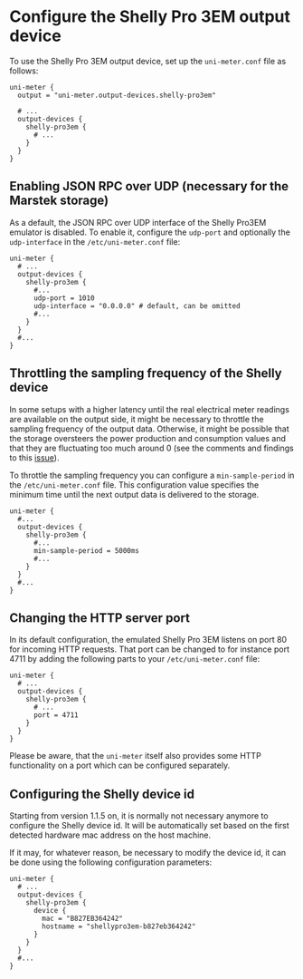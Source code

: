 # Configure the Shelly Pro 3EM output device

To use the Shelly Pro 3EM output device, set up the `uni-meter.conf` file as follows:

```hocon
uni-meter {
  output = "uni-meter.output-devices.shelly-pro3em"
  
  # ...
  output-devices {
    shelly-pro3em {
      # ...
    }
  }
}
```

## Enabling JSON RPC over UDP (necessary for the Marstek storage)

As a default, the JSON RPC over UDP interface of the Shelly Pro3EM emulator is disabled. To enable it, configure the
`udp-port` and optionally the `udp-interface` in the `/etc/uni-meter.conf` file:

```hocon
uni-meter {
  # ...
  output-devices {
    shelly-pro3em {
      #...
      udp-port = 1010
      udp-interface = "0.0.0.0" # default, can be omitted
      #...
    }
  }
  #...
}
```  

## Throttling the sampling frequency of the Shelly device

In some setups with a higher latency until the real electrical meter readings are available on the output side, it might
be necessary to throttle the sampling frequency of the output data. Otherwise, it might be possible that the storage
oversteers the power production and consumption values and that they are fluctuating too much around 0 (see the comments
and findings to this [issue](https://github.com/sdeigm/uni-meter/issues/12)).

To throttle the sampling frequency you can configure a `min-sample-period` in the `/etc/uni-meter.conf` file. This
configuration value specifies the minimum time until the next output data is delivered to the storage.

```hocon
uni-meter {
  #...
  output-devices {
    shelly-pro3em {
      #...
      min-sample-period = 5000ms
      #...
    }
  }
  #...
}
```

## Changing the HTTP server port

In its default configuration, the emulated Shelly Pro 3EM listens on port 80 for incoming HTTP requests. That port can 
be changed to for instance port 4711 by adding the following parts to your `/etc/uni-meter.conf` file:

```hocon
uni-meter {
  # ...
  output-devices {
    shelly-pro3em {
      # ...
      port = 4711
    }
  }
}
```

Please be aware, that the `uni-meter` itself also provides some HTTP functionality on a port which can be configured
separately. 

## Configuring the Shelly device id

Starting from version 1.1.5 on, it is normally not necessary anymore to configure the Shelly device id. It will be 
automatically set based on the first detected hardware mac address on the host machine.

If it may, for whatever reason, be necessary to modify the device id, it can be done using the following configuration
parameters:

```hocon
uni-meter {
  # ...
  output-devices {
    shelly-pro3em {
      device {
        mac = "B827EB364242"
        hostname = "shellypro3em-b827eb364242"
      }
    }
  }
  #...
}
```
